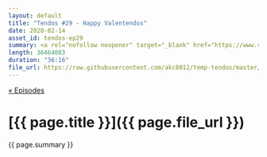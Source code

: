 ```yaml
---
layout: default
title: "Tendos #29 - Happy Valentendos"
date: 2020-02-14
asset_id: tendos-ep29
summary: <a rel="nofollow noopener" target="_blank" href="https://www.reddit.com/r/Tendos/comments/f43chh/baby_luigi/">baby luigi</a>
length: 36464083
duration: "36:16"
file_url: https://raw.githubusercontent.com/akc8012/temp-tendos/master/tendos-ep29.mp3
---
```

[« Episodes](/tendos/episodes)

# [{{ page.title }}]({{ page.file_url }})
{{ page.summary }}
